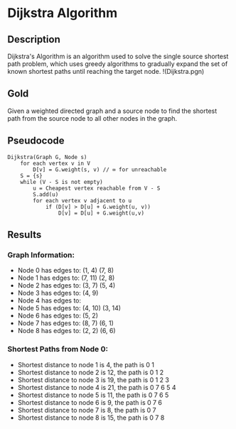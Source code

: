# Dijkstra Algorithm

## Description
Dijkstra's Algorithm is an algorithm used to solve the single source shortest path problem, which uses greedy algorithms to gradually expand the set of known shortest paths until reaching the target node.
!(Dijkstra.pgn)

## Gold
Given a weighted directed graph and a source node to find the shortest path from the source node to all other nodes in the graph.

## Pseudocode

```
Dijkstra(Graph G, Node s)
    for each vertex v in V
        D[v] = G.weight(s, v) // ∞ for unreachable
    S = {s}
    while (V - S is not empty)
        u = Cheapest vertex reachable from V - S
        S.add(u)
        for each vertex v adjacent to u
            if (D[v] > D[u] + G.weight(u, v))
                D[v] = D[u] + G.weight(u,v)
```
>
## Results

### Graph Information:
- Node 0 has edges to: (1, 4) (7, 8) 
- Node 1 has edges to: (7, 11) (2, 8) 
- Node 2 has edges to: (3, 7) (5, 4) 
- Node 3 has edges to: (4, 9) 
- Node 4 has edges to: 
- Node 5 has edges to: (4, 10) (3, 14) 
- Node 6 has edges to: (5, 2) 
- Node 7 has edges to: (8, 7) (6, 1) 
- Node 8 has edges to: (2, 2) (6, 6) 

### Shortest Paths from Node 0:
- Shortest distance to node 1 is 4, the path is 0 1
- Shortest distance to node 2 is 12, the path is 0 1 2
- Shortest distance to node 3 is 19, the path is 0 1 2 3
- Shortest distance to node 4 is 21, the path is 0 7 6 5 4
- Shortest distance to node 5 is 11, the path is 0 7 6 5
- Shortest distance to node 6 is 9, the path is 0 7 6
- Shortest distance to node 7 is 8, the path is 0 7
- Shortest distance to node 8 is 15, the path is 0 7 8

